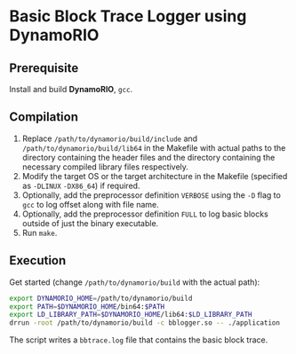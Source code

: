 # Basic Block Trace Logger using DynamoRIO

## Prerequisite

Install and build **DynamoRIO**, `gcc`.

## Compilation

1. Replace `/path/to/dynamorio/build/include` and `/path/to/dynamorio/build/lib64` in the Makefile with actual paths to the directory containing the header files and the directory containing the necessary compiled library files respectively.
2. Modify the target OS or the target architecture in the Makefile (specified as `-DLINUX` `-DX86_64`) if required.
3. Optionally, add the preprocessor definition `VERBOSE` using the `-D` flag to `gcc` to log offset along with file name.
4. Optionally, add the preprocessor definition `FULL` to log basic blocks outside of just the binary executable.
5. Run `make`.

## Execution

Get started (change `/path/to/dynamorio/build` with the actual path):
```sh
export DYNAMORIO_HOME=/path/to/dynamorio/build
export PATH=$DYNAMORIO_HOME/bin64:$PATH
export LD_LIBRARY_PATH=$DYNAMORIO_HOME/lib64:$LD_LIBRARY_PATH
drrun -root /path/to/dynamorio/build -c bblogger.so -- ./application
```

The script writes a `bbtrace.log` file that contains the basic block trace.